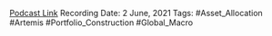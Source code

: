 
[Podcast Link](https://podcasts.apple.com/in/podcast/the-meb-faber-show/id1128955736?i=1000523956037)
Recording Date: 2 June, 2021
Tags: #Asset_Allocation #Artemis #Portfolio_Construction #Global_Macro 
